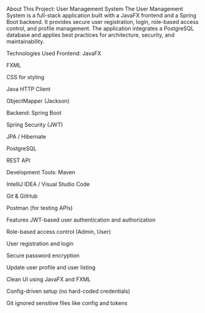 About This Project: User Management System
The User Management System is a full-stack application built with a JavaFX frontend and a Spring Boot backend. It provides secure user registration, login, role-based access control, and profile management. The application integrates a PostgreSQL database and applies best practices for architecture, security, and maintainability.

Technologies Used
Frontend:
JavaFX

FXML

CSS for styling

Java HTTP Client

ObjectMapper (Jackson)

Backend:
Spring Boot

Spring Security (JWT)

JPA / Hibernate

PostgreSQL

REST API

Development Tools:
Maven

IntelliJ IDEA / Visual Studio Code

Git & GitHub

Postman (for testing APIs)

Features
JWT-based user authentication and authorization

Role-based access control (Admin, User)

User registration and login

Secure password encryption

Update user profile and user listing

Clean UI using JavaFX and FXML

Config-driven setup (no hard-coded credentials)

Git ignored sensitive files like config and tokens
